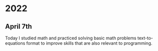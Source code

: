 # 2022

## April 7th

Today I studied math and practiced solving basic math problems text-to-equations format to improve skills that are also relevant to programming.
